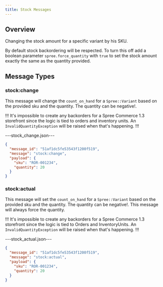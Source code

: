 ```yaml
---
title: Stock Messages
---
```


## Overview
Changing the stock amount for a specific variant by his SKU.

By default stock backordering will be respected. To turn this off add a boolean parameter ```spree.force_quantity``` with ```true``` to set the stock amount exactly the same as the quantity provided.

## Message Types

### stock:change

This message will change the ```count_on_hand``` for a ```Spree::Variant``` based on the provided sku and the quantity. The quantity can be negative!. 

!!!
It's impossible to create any backorders for a Spree Commerce 1.3 storefront since the logic is tied to orders and inventory units. An ```InvalidQuantityException``` will be raised when that's happening.
!!!

---stock_change.json---
```json
{
  "message_id": "51af1dc5fe53543f1200f519",
  "message": "stock:change",
  "payload": {
    "sku": "ROR-001234",
    "quantity": 20
  }
}
```

### stock:actual

This message will set the ```count_on_hand``` for a ```Spree::Variant``` based on the provided sku and the quantity. The quantity can be negative!. This message will always force the quantity.

!!!
It's impossible to create any backorders for a Spree Commerce 1.3 storefront since the logic is tied to Orders and InventoryUnits. An ```InvalidQuantityException``` will be raised when that's happening.
!!!

---stock_actual.json---
```json
{
  "message_id": "51af1dc5fe53543f1200f519",
  "message": "stock:actual",
  "payload": {
    "sku": "ROR-001234",
    "quantity": 20
  }
}
```